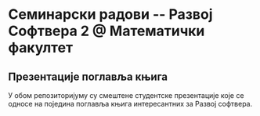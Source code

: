 # Семинарски радови -- Развој Софтвера 2 @ Математички факултет

## Презентације поглавља књига

У обом репозиторијуму су смештене студентске презентације које се односе на поједина поглавља књига интересантних за Развој софтвера.